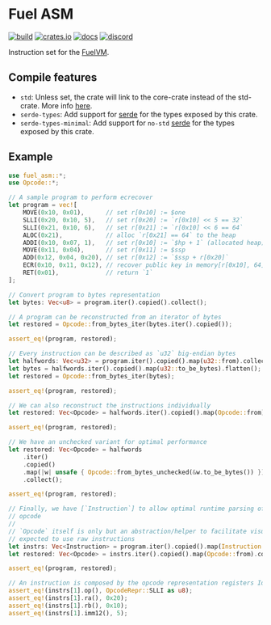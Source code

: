 # Fuel ASM

[![build](https://github.com/FuelLabs/fuel-asm/actions/workflows/cargo_test.yml/badge.svg)](https://github.com/FuelLabs/fuel-asm/actions/workflows/cargo_test.yml)
[![crates.io](https://img.shields.io/crates/v/fuel-asm?label=latest)](https://crates.io/crates/fuel-asm)
[![docs](https://docs.rs/fuel-asm/badge.svg)](https://docs.rs/fuel-asm/)
[![discord](https://img.shields.io/badge/chat%20on-discord-orange?&logo=discord&logoColor=ffffff&color=7389D8&labelColor=6A7EC2)](https://discord.gg/xfpK4Pe)

Instruction set for the [FuelVM](https://github.com/FuelLabs/fuel-specs).

## Compile features

- `std`: Unless set, the crate will link to the core-crate instead of the std-crate. More info [here](https://docs.rust-embedded.org/book/intro/no-std.html).
- `serde-types`: Add support for [serde](https://crates.io/crates/serde) for the types exposed by this crate.
- `serde-types-minimal`: Add support for `no-std` [serde](https://crates.io/crates/serde) for the types exposed by this crate.

## Example

```rust
use fuel_asm::*;
use Opcode::*;

// A sample program to perform ecrecover
let program = vec![
    MOVE(0x10, 0x01),      // set r[0x10] := $one
    SLLI(0x20, 0x10, 5),   // set r[0x20] := `r[0x10] << 5 == 32`
    SLLI(0x21, 0x10, 6),   // set r[0x21] := `r[0x10] << 6 == 64`
    ALOC(0x21),            // alloc `r[0x21] == 64` to the heap
    ADDI(0x10, 0x07, 1),   // set r[0x10] := `$hp + 1` (allocated heap)
    MOVE(0x11, 0x04),      // set r[0x11] := $ssp
    ADD(0x12, 0x04, 0x20), // set r[0x12] := `$ssp + r[0x20]`
    ECR(0x10, 0x11, 0x12), // recover public key in memory[r[0x10], 64]
    RET(0x01),             // return `1`
];

// Convert program to bytes representation
let bytes: Vec<u8> = program.iter().copied().collect();

// A program can be reconstructed from an iterator of bytes
let restored = Opcode::from_bytes_iter(bytes.iter().copied());

assert_eq!(program, restored);

// Every instruction can be described as `u32` big-endian bytes
let halfwords: Vec<u32> = program.iter().copied().map(u32::from).collect();
let bytes = halfwords.iter().copied().map(u32::to_be_bytes).flatten();
let restored = Opcode::from_bytes_iter(bytes);

assert_eq!(program, restored);

// We can also reconstruct the instructions individually
let restored: Vec<Opcode> = halfwords.iter().copied().map(Opcode::from).collect();

assert_eq!(program, restored);

// We have an unchecked variant for optimal performance
let restored: Vec<Opcode> = halfwords
    .iter()
    .copied()
    .map(|w| unsafe { Opcode::from_bytes_unchecked(&w.to_be_bytes()) })
    .collect();

assert_eq!(program, restored);

// Finally, we have [`Instruction`] to allow optimal runtime parsing of the components of the
// opcode
//
// `Opcode` itself is only but an abstraction/helper to facilitate visualization, but the VM is
// expected to use raw instructions
let instrs: Vec<Instruction> = program.iter().copied().map(Instruction::from).collect();
let restored: Vec<Opcode> = instrs.iter().copied().map(Opcode::from).collect();

assert_eq!(program, restored);

// An instruction is composed by the opcode representation registers Id and immediate values
assert_eq!(instrs[1].op(), OpcodeRepr::SLLI as u8);
assert_eq!(instrs[1].ra(), 0x20);
assert_eq!(instrs[1].rb(), 0x10);
assert_eq!(instrs[1].imm12(), 5);
```
